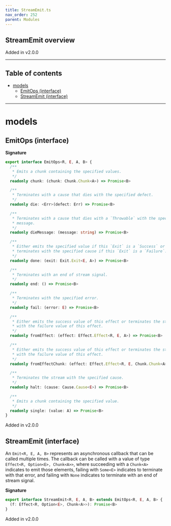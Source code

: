 ```yaml
---
title: StreamEmit.ts
nav_order: 252
parent: Modules
---
```


## StreamEmit overview

Added in v2.0.0

---

<h2 class="text-delta">Table of contents</h2>

- [models](#models)
  - [EmitOps (interface)](#emitops-interface)
  - [StreamEmit (interface)](#streamemit-interface)

---

# models

## EmitOps (interface)

**Signature**

```ts
export interface EmitOps<R, E, A, B> {
  /**
   * Emits a chunk containing the specified values.
   */
  readonly chunk: (chunk: Chunk.Chunk<A>) => Promise<B>

  /**
   * Terminates with a cause that dies with the specified defect.
   */
  readonly die: <Err>(defect: Err) => Promise<B>

  /**
   * Terminates with a cause that dies with a `Throwable` with the specified
   * message.
   */
  readonly dieMessage: (message: string) => Promise<B>

  /**
   * Either emits the specified value if this `Exit` is a `Success` or else
   * terminates with the specified cause if this `Exit` is a `Failure`.
   */
  readonly done: (exit: Exit.Exit<E, A>) => Promise<B>

  /**
   * Terminates with an end of stream signal.
   */
  readonly end: () => Promise<B>

  /**
   * Terminates with the specified error.
   */
  readonly fail: (error: E) => Promise<B>

  /**
   * Either emits the success value of this effect or terminates the stream
   * with the failure value of this effect.
   */
  readonly fromEffect: (effect: Effect.Effect<R, E, A>) => Promise<B>

  /**
   * Either emits the success value of this effect or terminates the stream
   * with the failure value of this effect.
   */
  readonly fromEffectChunk: (effect: Effect.Effect<R, E, Chunk.Chunk<A>>) => Promise<B>

  /**
   * Terminates the stream with the specified cause.
   */
  readonly halt: (cause: Cause.Cause<E>) => Promise<B>

  /**
   * Emits a chunk containing the specified value.
   */
  readonly single: (value: A) => Promise<B>
}
```

Added in v2.0.0

## StreamEmit (interface)

An `Emit<R, E, A, B>` represents an asynchronous callback that can be
called multiple times. The callback can be called with a value of type
`Effect<R, Option<E>, Chunk<A>>`, where succeeding with a `Chunk<A>`
indicates to emit those elements, failing with `Some<E>` indicates to
terminate with that error, and failing with `None` indicates to terminate
with an end of stream signal.

**Signature**

```ts
export interface StreamEmit<R, E, A, B> extends EmitOps<R, E, A, B> {
  (f: Effect<R, Option<E>, Chunk<A>>): Promise<B>
}
```

Added in v2.0.0
